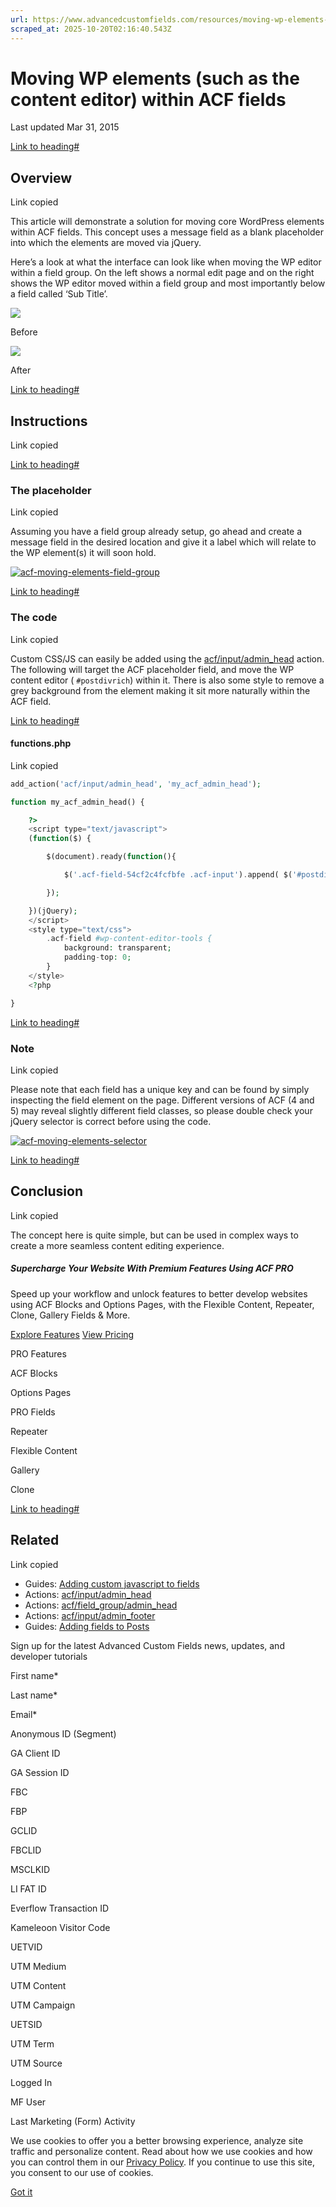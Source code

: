 ```yaml
---
url: https://www.advancedcustomfields.com/resources/moving-wp-elements-content-editor-within-acf-fields
scraped_at: 2025-10-20T02:16:40.543Z
---
```


# Moving WP elements (such as the content editor) within ACF fields

Last updated Mar 31, 2015

[Link to heading#](https://www.advancedcustomfields.com/resources/moving-wp-elements-content-editor-within-acf-fields/#overview)

## Overview

Link copied

This article will demonstrate a solution for moving core WordPress elements within ACF fields. This concept uses a message field as a blank placeholder into which the elements are moved via jQuery.

Here’s a look at what the interface can look like when moving the WP editor within a field group. On the left shows a normal edit page and on the right shows the WP editor moved within a field group and most importantly below a field called ‘Sub Title’.

[![](https://www.advancedcustomfields.com/wp-content/uploads/2015/02/acf-moving-elements-before.png)](https://www.advancedcustomfields.com/wp-content/uploads/2015/02/acf-moving-elements-before.png)

Before


[![](https://www.advancedcustomfields.com/wp-content/uploads/2015/02/acf-moving-elements-after.png)](https://www.advancedcustomfields.com/wp-content/uploads/2015/02/acf-moving-elements-after.png)

After


[Link to heading#](https://www.advancedcustomfields.com/resources/moving-wp-elements-content-editor-within-acf-fields/#instructions)

## Instructions

Link copied

[Link to heading#](https://www.advancedcustomfields.com/resources/moving-wp-elements-content-editor-within-acf-fields/#the-placeholder)

### The placeholder

Link copied

Assuming you have a field group already setup, go ahead and create a message field in the desired location and give it a label which will relate to the WP element(s) it will soon hold.

[![acf-moving-elements-field-group](https://www.advancedcustomfields.com/wp-content/uploads/2015/02/acf-moving-elements-field-group-700x622.png)](https://www.advancedcustomfields.com/wp-content/uploads/2015/02/acf-moving-elements-field-group.png)

[Link to heading#](https://www.advancedcustomfields.com/resources/moving-wp-elements-content-editor-within-acf-fields/#the-code)

### The code

Link copied

Custom CSS/JS can easily be added using the [acf/input/admin\_head](https://www.advancedcustomfields.com/resources/acfinputadmin_head/ "acf/input/admin_head") action. The following will target the ACF placeholder field, and move the WP content editor ( `#postdivrich`) within it. There is also some style to remove a grey background from the element making it sit more naturally within the ACF field.

[Link to heading#](https://www.advancedcustomfields.com/resources/moving-wp-elements-content-editor-within-acf-fields/#functionsphp)

#### functions.php

Link copied

```php
add_action('acf/input/admin_head', 'my_acf_admin_head');

function my_acf_admin_head() {

    ?>
    <script type="text/javascript">
    (function($) {

        $(document).ready(function(){

            $('.acf-field-54cf2c4fcfbfe .acf-input').append( $('#postdivrich') );

        });

    })(jQuery);
    </script>
    <style type="text/css">
        .acf-field #wp-content-editor-tools {
            background: transparent;
            padding-top: 0;
        }
    </style>
    <?php

}
```

[Link to heading#](https://www.advancedcustomfields.com/resources/moving-wp-elements-content-editor-within-acf-fields/#note)

### Note

Link copied

Please note that each field has a unique key and can be found by simply inspecting the field element on the page. Different versions of ACF (4 and 5) may reveal slightly different field classes, so please double check your jQuery selector is correct before using the code.

[![acf-moving-elements-selector](https://www.advancedcustomfields.com/wp-content/uploads/2015/02/acf-moving-elements-selector-700x540.png)](https://www.advancedcustomfields.com/wp-content/uploads/2015/02/acf-moving-elements-selector.png)

[Link to heading#](https://www.advancedcustomfields.com/resources/moving-wp-elements-content-editor-within-acf-fields/#conclusion)

## Conclusion

Link copied

The concept here is quite simple, but can be used in complex ways to create a more seamless content editing experience.

##### Supercharge Your Website With Premium Features Using ACF PRO

Speed up your workflow and unlock features to better develop websites using ACF Blocks and Options Pages, with the Flexible Content, Repeater,
Clone, Gallery Fields & More.


[Explore Features](https://www.advancedcustomfields.com/pro/) [View Pricing](https://www.advancedcustomfields.com/pro/#pricing-table/)

PRO Features

ACF Blocks

Options Pages

PRO Fields

Repeater

Flexible Content

Gallery

Clone

[Link to heading#](https://www.advancedcustomfields.com/resources/moving-wp-elements-content-editor-within-acf-fields/#related)

## Related

Link copied

- Guides: [Adding custom javascript to fields](https://www.advancedcustomfields.com/resources/adding-custom-javascript-fields/)
- Actions: [acf/input/admin\_head](https://www.advancedcustomfields.com/resources/acf-input-admin_head/)
- Actions: [acf/field\_group/admin\_head](https://www.advancedcustomfields.com/resources/acf-field_group-admin_head/)
- Actions: [acf/input/admin\_footer](https://www.advancedcustomfields.com/resources/acf-input-admin_footer/)
- Guides: [Adding fields to Posts](https://www.advancedcustomfields.com/resources/adding-fields-posts/)

Sign up for the latest Advanced Custom Fields news, updates, and developer tutorials

First name\*

Last name\*

Email\*

Anonymous ID (Segment)

GA Client ID

GA Session ID

FBC

FBP

GCLID

FBCLID

MSCLKID

LI FAT ID

Everflow Transaction ID

Kameleoon Visitor Code

UETVID

UTM Medium

UTM Content

UTM Campaign

UETSID

UTM Term

UTM Source

Logged In

MF User

Last Marketing (Form) Activity

We use cookies to offer you a better browsing experience, analyze site traffic and personalize content. Read about how we use cookies and how you can control them in our [Privacy Policy](https://wpengine.com/legal/privacy/). If you continue to use this site, you consent to our use of cookies.

[Got it](https://www.advancedcustomfields.com/resources/moving-wp-elements-content-editor-within-acf-fields/#)
